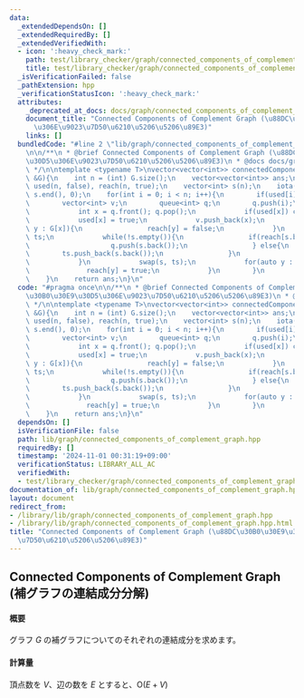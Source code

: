 ```yaml
---
data:
  _extendedDependsOn: []
  _extendedRequiredBy: []
  _extendedVerifiedWith:
  - icon: ':heavy_check_mark:'
    path: test/library_checker/graph/connected_components_of_complement_graph.test.cpp
    title: test/library_checker/graph/connected_components_of_complement_graph.test.cpp
  _isVerificationFailed: false
  _pathExtension: hpp
  _verificationStatusIcon: ':heavy_check_mark:'
  attributes:
    _deprecated_at_docs: docs/graph/connected_components_of_complement_graph.md
    document_title: "Connected Components of Complement Graph (\u88DC\u30B0\u30E9\u30D5\
      \u306E\u9023\u7D50\u6210\u5206\u5206\u89E3)"
    links: []
  bundledCode: "#line 2 \"lib/graph/connected_components_of_complement_graph.hpp\"\
    \n\n/**\n * @brief Connected Components of Complement Graph (\u88DC\u30B0\u30E9\
    \u30D5\u306E\u9023\u7D50\u6210\u5206\u5206\u89E3)\n * @docs docs/graph/connected_components_of_complement_graph.md\n\
    \ */\n\ntemplate <typename T>\nvector<vector<int>> connectedComponentsOfComplementGraph(vector<vector<T>>\
    \ &G){\n    int n = (int) G.size();\n    vector<vector<int>> ans;\n    vector<bool>\
    \ used(n, false), reach(n, true);\n    vector<int> s(n);\n    iota(s.begin(),\
    \ s.end(), 0);\n    for(int i = 0; i < n; i++){\n        if(used[i]) continue;\n\
    \        vector<int> v;\n        queue<int> q;\n        q.push(i);\n        while(!q.empty()){\n\
    \            int x = q.front(); q.pop();\n            if(used[x]) continue;\n\
    \            used[x] = true;\n            v.push_back(x);\n            for(auto\
    \ y : G[x]){\n                reach[y] = false;\n            }\n            vector<int>\
    \ ts;\n            while(!s.empty()){\n                if(reach[s.back()]){\n\
    \                    q.push(s.back());\n                } else{\n            \
    \        ts.push_back(s.back());\n                }\n                s.pop_back();\n\
    \            }\n            swap(s, ts);\n            for(auto y : G[x]){\n  \
    \              reach[y] = true;\n            }\n        }\n        ans.push_back(v);\n\
    \    }\n    return ans;\n}\n"
  code: "#pragma once\n\n/**\n * @brief Connected Components of Complement Graph (\u88DC\
    \u30B0\u30E9\u30D5\u306E\u9023\u7D50\u6210\u5206\u5206\u89E3)\n * @docs docs/graph/connected_components_of_complement_graph.md\n\
    \ */\n\ntemplate <typename T>\nvector<vector<int>> connectedComponentsOfComplementGraph(vector<vector<T>>\
    \ &G){\n    int n = (int) G.size();\n    vector<vector<int>> ans;\n    vector<bool>\
    \ used(n, false), reach(n, true);\n    vector<int> s(n);\n    iota(s.begin(),\
    \ s.end(), 0);\n    for(int i = 0; i < n; i++){\n        if(used[i]) continue;\n\
    \        vector<int> v;\n        queue<int> q;\n        q.push(i);\n        while(!q.empty()){\n\
    \            int x = q.front(); q.pop();\n            if(used[x]) continue;\n\
    \            used[x] = true;\n            v.push_back(x);\n            for(auto\
    \ y : G[x]){\n                reach[y] = false;\n            }\n            vector<int>\
    \ ts;\n            while(!s.empty()){\n                if(reach[s.back()]){\n\
    \                    q.push(s.back());\n                } else{\n            \
    \        ts.push_back(s.back());\n                }\n                s.pop_back();\n\
    \            }\n            swap(s, ts);\n            for(auto y : G[x]){\n  \
    \              reach[y] = true;\n            }\n        }\n        ans.push_back(v);\n\
    \    }\n    return ans;\n}\n"
  dependsOn: []
  isVerificationFile: false
  path: lib/graph/connected_components_of_complement_graph.hpp
  requiredBy: []
  timestamp: '2024-11-01 00:31:19+09:00'
  verificationStatus: LIBRARY_ALL_AC
  verifiedWith:
  - test/library_checker/graph/connected_components_of_complement_graph.test.cpp
documentation_of: lib/graph/connected_components_of_complement_graph.hpp
layout: document
redirect_from:
- /library/lib/graph/connected_components_of_complement_graph.hpp
- /library/lib/graph/connected_components_of_complement_graph.hpp.html
title: "Connected Components of Complement Graph (\u88DC\u30B0\u30E9\u30D5\u306E\u9023\
  \u7D50\u6210\u5206\u5206\u89E3)"
---
```

## Connected Components of Complement Graph (補グラフの連結成分分解)

#### 概要

グラフ $G$ の補グラフについてのそれぞれの連結成分を求めます。

#### 計算量

頂点数を $V$、辺の数を $E$ とすると、$\mathrm{O}(E + V)$
